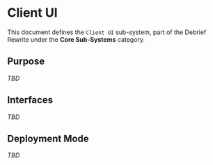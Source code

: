 # Client UI

This document defines the `Client UI` sub-system, part of the Debrief Rewrite under the **Core Sub-Systems** category.

## Purpose

_TBD_

## Interfaces

_TBD_

## Deployment Mode

_TBD_
